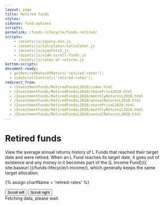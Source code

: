 ```yaml
---
layout: page
title: Retired funds
styles:
sidenav: fund-options
scripts:
permalink: /funds-lifecycle/funds-retired/
scripts:
    - /assets/js/jquery.min.js
    - /assets/js/calculator/calculator.js
    - /assets/js/ajaxFetch.js
    - /assets/js/side-scroll-funds.js
    - /assets/js/rates-of-returns.js
bottom-scripts:
document-ready:
  - getRetiredRatesOfReturn('retired-rates');
  - sideScrollControls('retired-rates');
redirect_from:
  - /InvestmentFunds/RetiredFundsL2010/index.html
  - /InvestmentFunds/RetiredFundsL2010/sharePrice2010.html
  - /InvestmentFunds/RetiredFundsL2010/monthlyReturnsL2010.html
  - /InvestmentFunds/RetiredFundsL2010/annualReturnsL2010.html
  - /InvestmentFunds/RetiredFundsL2010/sharePriceL2020.html
  - /InvestmentFunds/RetiredFundsL2010/monthlyReturnsL2020.html
  - /InvestmentFunds/RetiredFundsL2010/annualReturnsL2020.html
---
```


# Retired funds

View the average annual returns history of L Funds that reached their target date and were retired. When an L Fund reaches its target date, it goes out of existence and any money in it becomes part of the [L Income Fund]({{ site.baseurl }}/funds-lifecycle/l-income/), which generally keeps the same target allocation.

{% assign chartName = 'retired-rates' %}

<section id="{{chartName}}-section" class="rates-of-return-table">

<div class="table-scroll-buttons">
  <button id="slideRight" class="slide-right" type="button" class="usa-button-secondary"><i class="fal fa-arrow-to-left"></i> Scroll left</button>
  <button id="slideLeft" class="slide-left" type="button" class="usa-button-secondary">Scroll right <i class="fal fa-arrow-to-right"></i></button>
</div><!-- END div.table-scroll-buttons -->

<div id="{{chartName}}-table" class="table-side-scroll">Fetching data, please wait.</div>
</section>
